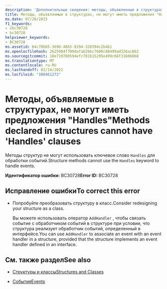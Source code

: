 ```yaml
---
description: 'Дополнительные сведения: методы, объявленные в структурах, не могут иметь предложения Handles'
title: Методы, объявляемые в структурах, не могут иметь предложения "Handles"
ms.date: 07/20/2015
f1_keywords:
- vbc30728
- bc30728
helpviewer_keywords:
- BC30728
ms.assetid: 64c70bb5-3696-4865-8194-328394c2b4b1
ms.openlocfilehash: 2625904f709dafab2bbc7680c88499ad326ac862
ms.sourcegitcommit: 10e719780594efc781b15295e499c66f316068b8
ms.translationtype: MT
ms.contentlocale: ru-RU
ms.lasthandoff: 02/14/2021
ms.locfileid: "100461272"
---
```

# <a name="methods-declared-in-structures-cannot-have-handles-clauses"></a><span data-ttu-id="b30bd-103">Методы, объявляемые в структурах, не могут иметь предложения "Handles"</span><span class="sxs-lookup"><span data-stu-id="b30bd-103">Methods declared in structures cannot have 'Handles' clauses</span></span>

<span data-ttu-id="b30bd-104">Методы структур не могут использовать ключевое слово `Handles` для обработки событий.</span><span class="sxs-lookup"><span data-stu-id="b30bd-104">Structure methods cannot use the `Handles` keyword to handle events.</span></span>  
  
 <span data-ttu-id="b30bd-105">**Идентификатор ошибки:** BC30728</span><span class="sxs-lookup"><span data-stu-id="b30bd-105">**Error ID:** BC30728</span></span>  
  
## <a name="to-correct-this-error"></a><span data-ttu-id="b30bd-106">Исправление ошибки</span><span class="sxs-lookup"><span data-stu-id="b30bd-106">To correct this error</span></span>  
  
- <span data-ttu-id="b30bd-107">Попробуйте преобразовать структуру в класс.</span><span class="sxs-lookup"><span data-stu-id="b30bd-107">Consider redesigning your structure as a class.</span></span>  
  
     <span data-ttu-id="b30bd-108">Вы можете использовать оператор `AddHandler` , чтобы связать событие с обработчиком событий в структуре при условии, что структура реализует обработчик событий, определенный в интерфейсе.</span><span class="sxs-lookup"><span data-stu-id="b30bd-108">You can use `AddHandler` to associate an event with an event handler in a structure, provided that the structure implements an event handler defined in an interface.</span></span>  
  
## <a name="see-also"></a><span data-ttu-id="b30bd-109">См. также раздел</span><span class="sxs-lookup"><span data-stu-id="b30bd-109">See also</span></span>

- [<span data-ttu-id="b30bd-110">Структуры и классы</span><span class="sxs-lookup"><span data-stu-id="b30bd-110">Structures and Classes</span></span>](../programming-guide/language-features/data-types/structures-and-classes.md)

- [<span data-ttu-id="b30bd-111">События</span><span class="sxs-lookup"><span data-stu-id="b30bd-111">Events</span></span>](../programming-guide/language-features/events/index.md)
